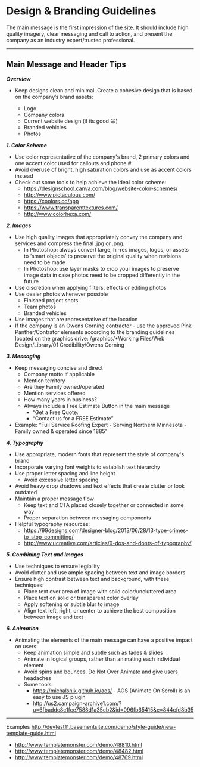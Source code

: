 # Design & Branding Guidelines

The main message is the first impression of the site. It should include high quality imagery, clear messaging and call to action, and present the company as an industry expert/trusted professional.


----------
## Main Message and Header Tips

***Overview***
- Keep designs clean and minimal. Create a cohesive design that is based on the company’s brand assets:

  - Logo
  - Company colors
  - Current website design (if its good 😃)
  - Branded vehicles
  - Photos

***1. Color Scheme***
  - Use color representative of the company's brand, 2 primary colors and one accent color used for callouts and phone #
  - Avoid overuse of bright, high saturation colors and use as accent colors instead
  - Check out some tools to help achieve the ideal color scheme:
    - https://designschool.canva.com/blog/website-color-schemes/
    - http://www.pictaculous.com/
    - https://coolors.co/app
    - https://www.transparenttextures.com/
    - http://www.colorhexa.com/

***2. Images***
  - Use high quality images that appropriately convey the company and services and compress the final .jpg or .png.
    - In Photoshop: always convert large, hi-res images, logos, or assets to ‘smart objects’ to preserve the original quality when revisions need to be made
    - In Photoshop: use layer masks to crop your images to preserve image data in case photos need to be cropped differently in the future
  - Use discretion when applying filters, effects or editing photos
  - Use dealer photos whenever possible
    - Finished project shots
    - Team photos
    - Branded vehicles 
  - Use images that are representative of the location
  - If the company is an Owens Corning contractor - use the approved Pink Panther/Contrator elements according to the branding guidelines located on the graphics drive:
    /graphics/*Working Files/Web Design/Library/01 Credibility/Owens Corning


***3. Messaging***
  - Keep messaging concise and direct 
    - Company motto if applicable
    - Mention territory
    - Are they Family owned/operated
    - Mention services offered
    - How many years in business?
    - Always include a Free Estimate Button in the main message
      - “Get a Free Quote:
      - “Contact us for a FREE Estimate”
  - Example:
      “Full Service Roofing Expert - Serving Northern Minnesota - Family owned & operated since 1885"


***4. Typography***
  - Use appropriate, modern fonts that represent the style of company's brand
  - Incorporate varying font weights to establish text hierarchy
  - Use proper letter spacing and line height
    - Avoid excessive letter spacing
  - Avoid heavy drop shadows and text effects that create clutter or look outdated
  - Maintain a proper message flow
    - Keep text and CTA placed closely together or connected in some way
    - Proper separation between messaging components
  - Helpful typography resources:
    - https://99designs.com/designer-blog/2013/06/28/13-type-crimes-to-stop-committing/
    - http://www.ucreative.com/articles/9-dos-and-donts-of-typography/


***5. Combining Text and Images***
  - Use techniques to ensure legibility
  - Avoid clutter and use ample spacing between text and image borders
  - Ensure high contrast between text and background, with these techniques:
      - Place text over area of image with solid color/uncluttered area
      - Place text on solid or transparent color overlay
      - Apply softening or subtle blur to image
      - Align text left, right, or center to achieve the best composition between image and text


***6. Animation***
  - Animating the elements of the main message can have a positive impact on users:
    - Keep animation simple and subtle such as fades & slides
    - Animate in logical groups, rather than animating each individual element
    - Avoid spins and bounces. Do Not Over Animate and give users headaches
    - Some tools:
      - https://michalsnik.github.io/aos/ - AOS (Animate On Scroll) is an easy to use JS plugin
      - http://us2.campaign-archive1.com/?u=6fbaddc8c1fce7588d1a35cb2&id=096fb65415&e=844cfd8b35
    

----------

Examples
http://devtest11.basementsite.com/demo/style-guide/new-template-guide.html

- http://www.templatemonster.com/demo/48810.html
- http://www.templatemonster.com/demo/48482.html
- http://www.templatemonster.com/demo/48769.html
